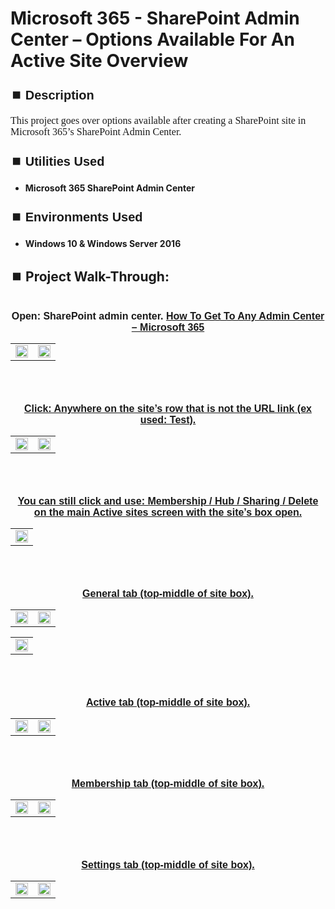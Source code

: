 <h1>Microsoft 365 - SharePoint Admin Center – Options Available For An Active Site Overview</h1>


<h2 style="font-family: Arial, sans-serif; font-size: 20px; font-weight: bold; margin-top: 24px; margin-bottom: 12px;">
⏹️ Description</h2>

<p style="font-family: Georgia, serif; font-size: 16px; margin-top: 12px; margin-bottom: 12px;">
This project goes over options available after creating a SharePoint site in Microsoft 365’s SharePoint Admin Center.
</b>



<h2 style="font-family: Arial, sans-serif; font-size: 20px; font-weight: bold; margin-top: 24px; margin-bottom: 12px;">
⏹️ Utilities Used</h2>
  
<p style="font-family: Georgia, serif; font-size: 16px; margin-top: 12px; margin-bottom: 12px;">
 
 - <b>Microsoft 365 SharePoint Admin Center</b>



<h2 style="font-family: Arial, sans-serif; font-size: 20px; font-weight: bold; margin-top: 24px; margin-bottom: 12px;"> 
⏹️ Environments Used </h2>

<p style="font-family: Georgia, serif; font-size: 16px; margin-top: 12px; margin-bottom: 12px;">
 
- <b>Windows 10 & Windows Server 2016</b>



<h2 style="font-family: Arial, sans-serif; font-size: 20px; font-weight: bold; margin-top: 24px; margin-bottom: 12px;"> 
<h2>
⏹️ Project Walk-Through:</h2>
 <br/>

<div style="text-align:center;">
  <span style="font-family: Arial, sans-serif; font-size: 16px;"><b>Open: SharePoint admin center.  <a href="https://github.com/RashadHagen/Microsoft-365-Get-To-Any-Admin-Center" style="font-family: Arial, sans-serif; font-size: 16px; font-weight: bold;">How To Get To Any Admin Center – Microsoft 365</b></span>  
<br/>

<table>
  <tr>
    <td><img src="https://imgur.com/ZI3JnmS.png" height="100%" width="100%" /></td>
    <td><img src="https://imgur.com/8iQj11S.png" height="100%" width="100%" /></td>
  </tr>
</table>

<br /><br />


<div style="text-align:center;">
  <span style="font-family: Arial, sans-serif; font-size: 16px;"><b>Click: Anywhere on the site’s row that is not the URL link (ex used: Test).</b></span>  
<br/>

<table>
  <tr>
    <td><img src="https://imgur.com/xFNabMJ.png" height="100%" width="100%" /></td>
    <td><img src="https://imgur.com/Xp1Q5BK.png" height="100%" width="100%" /></td>
  </tr>
</table>

<br /><br />


<div style="text-align:center;">
  <span style="font-family: Arial, sans-serif; font-size: 16px;"><b>You can still click and use: Membership / Hub / Sharing / Delete on the main Active sites screen with the site’s box open. </b></span>  
<br/>

<table>
  <tr>
    <td><img src="https://imgur.com/EcvbIEI.png" height="100%" width="100%" /></td>
  </tr>
</table>

<br /><br />


<div style="text-align:center;">
  <span style="font-family: Arial, sans-serif; font-size: 16px;"><b>General tab (top-middle of site box).</b></span>  
<br/>

<table>
  <tr>
    <td><img src="https://imgur.com/ftUpsJq.png" height="100%" width="100%" /></td>
    <td><img src="https://imgur.com/ZxXF701.png" height="100%" width="100%" /></td>
  </tr>
</table>

<table>
  <tr>
    <td><img src="https://imgur.com/2kCdWSf.png" height="100%" width="100%" /></td>
  </tr>
</table>

<br /><br />


<div style="text-align:center;">
  <span style="font-family: Arial, sans-serif; font-size: 16px;"><b>Active tab (top-middle of site box).</b></span>  
<br/>

<table>
  <tr>
    <td><img src="https://imgur.com/gFKsUil.png" height="100%" width="100%" /></td>
    <td><img src="https://imgur.com/5oPJfaU.png" height="100%" width="100%" /></td>
  </tr>
</table>

<br /><br />


<div style="text-align:center;">
  <span style="font-family: Arial, sans-serif; font-size: 16px;"><b>Membership tab (top-middle of site box).</b></span>  
<br/>

<table>
  <tr>
    <td><img src="https://imgur.com/UeMa2wr.png" height="100%" width="100%" /></td>
    <td><img src="https://imgur.com/As1DHmK.png" height="100%" width="100%" /></td>
  </tr>
</table>

<br /><br />


<div style="text-align:center;">
  <span style="font-family: Arial, sans-serif; font-size: 16px;"><b>Settings tab (top-middle of site box).</b></span>  
<br/>

<table>
  <tr>
    <td><img src="https://imgur.com/TmjzVif.png" height="100%" width="100%" /></td>
    <td><img src="https://imgur.com/OlD2n2g.png" height="100%" width="100%" /></td>
  </tr>
</table>

<br /><br />
